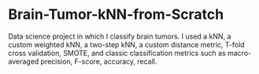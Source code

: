 # Brain-Tumor-kNN-from-Scratch
Data science project in which I classify brain tumors. I used a kNN, a custom weighted kNN, a two-step kNN, a custom distance metric, T-fold cross validation, SMOTE, and classic classification metrics such as macro-averaged precision, F-score, accuracy, recall.
